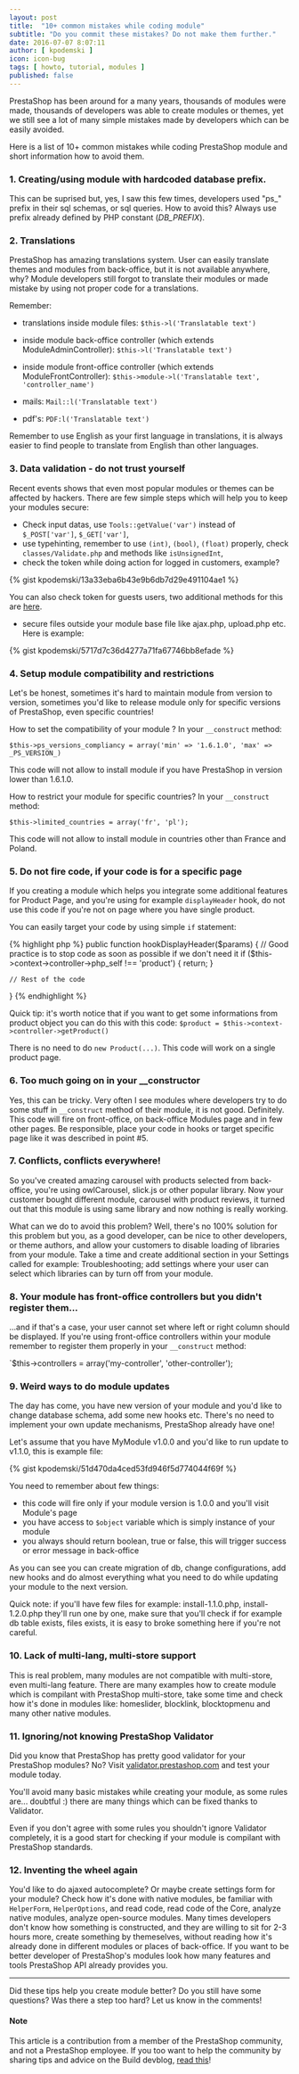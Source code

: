 ```yaml
---
layout: post
title:  "10+ common mistakes while coding module"
subtitle: "Do you commit these mistakes? Do not make them further."
date: 2016-07-07 8:07:11
author: [ kpodemski ]
icon: icon-bug
tags: [ howto, tutorial, modules ]
published: false
---
```


PrestaShop has been around for a many years, thousands of modules were made, thousands of developers was able to create modules or themes, yet we still see a lot of many simple mistakes made by developers which can be easily avoided.

Here is a list of 10+ common mistakes while coding PrestaShop module and short information how to avoid them.

### 1. Creating/using module with hardcoded database prefix.
This can be suprised but, yes, I saw this few times, developers used "ps_" prefix in their sql schemas, or sql queries. How to avoid this? Always use prefix already defined by PHP constant (_DB_PREFIX_).

### 2. Translations
PrestaShop has amazing translations system. User can easily translate themes and modules from back-office, but it is not available anywhere, why? Module developers still forgot to translate their modules or made mistake by using not proper code for a translations.

Remember:

- translations inside module files:
`$this->l('Translatable text')`

- inside module back-office controller (which extends ModuleAdminController):
`$this->l('Translatable text')`

- inside module front-office controller (which extends ModuleFrontController):
`$this->module->l('Translatable text', 'controller_name')`

- mails:
`Mail::l('Translatable text')`

- pdf's:
`PDF:l('Translatable text')`

Remember to use English as your first language in translations, it is always easier to find people to translate from English than other languages.

### 3. Data validation - do not trust yourself

Recent events shows that even most popular modules or themes can be affected by hackers. There are few simple steps which will help you to keep your modules secure:

- Check input datas, use `Tools::getValue('var')` instead of `$_POST['var']`, `$_GET['var']`,
- use typehinting, remember to use `(int)`, `(bool)`, `(float)` properly, check `classes/Validate.php` and methods like `isUnsignedInt`,
- check the token while doing action for logged in customers, example?

{% gist kpodemski/13a33eba6b43e9b6db7d29e491104ae1 %}

You can also check token for guests users, two additional methods for this are [here](https://github.com/PrestaShop/PrestaShop/pull/5863).

- secure files outside your module base file like ajax.php, upload.php etc. Here is example:

{% gist kpodemski/5717d7c36d4277a71fa67746bb8efade %}

### 4. Setup module compatibility and restrictions

Let's be honest, sometimes it's hard to maintain module from version to version, sometimes you'd like to release module only for specific versions of PrestaShop, even specific countries!

How to set the compatibility of your module ? In your `__construct` method:

`$this->ps_versions_compliancy = array('min' => '1.6.1.0', 'max' => _PS_VERSION_)`

This code will not allow to install module if you have PrestaShop in version lower than 1.6.1.0.

How to restrict your module for specific countries? In your `__construct` method:

`$this->limited_countries = array('fr', 'pl');`

This code will not allow to install module in countries other than France and Poland.

### 5. Do not fire code, if your code is for a specific page

If you creating a module which helps you integrate some additional features for Product Page, and you're using for example `displayHeader` hook, do not use this code if you're not on page where you have single product.

You can easily target your code by using simple `if` statement:

{% highlight php %}
public function hookDisplayHeader($params)
{
    // Good practice is to stop code as soon as possible if we don't need it
    if ($this->context->controller->php_self !== 'product') {
        return;
    }

    // Rest of the code
}
{% endhighlight %}

Quick tip: it's worth notice that if you want to get some informations from product object you can do this with this code:
`$product = $this->context->controller->getProduct()`

There is no need to do `new Product(...)`. This code will work on a single product page.

### 6. Too much going on in your __constructor

Yes, this can be tricky. Very often I see modules where developers try to do some stuff in `__construct` method of their module, it is not good. Definitely. This code will fire on front-office, on back-office Modules page and in few other pages. Be responsible, place your code in hooks or target specific page like it was described in point #5.

### 7. Conflicts, conflicts everywhere!

So you've created amazing carousel with products selected from back-office, you're using owlCarousel, slick.js or other popular library. Now your customer bought different module, carousel with product reviews, it turned out that this module is using same library and now nothing is really working.

What can we do to avoid this problem? Well, there's no 100% solution for this problem but you, as a good developer, can be nice to other developers, or theme authors, and allow your customers to disable loading of libraries from your module. Take a time and create additional section in your Settings called for example: Troubleshooting; add settings where your user can select which libraries can by turn off from your module.

### 8. Your module has front-office controllers but you didn't register them...

...and if that's a case, your user cannot set where left or right column should be displayed. If you're using front-office controllers within your module remember to register them properly in your `__construct` method:

`$this->controllers = array('my-controller', 'other-controller');

### 9. Weird ways to do module updates

The day has come, you have new version of your module and you'd like to change database schema, add some new hooks etc. There's no need to implement your own update mechanisms, PrestaShop already have one!

Let's assume that you have MyModule v1.0.0 and you'd like to run update to v1.1.0, this is example file:

{% gist kpodemski/51d470da4ced53fd946f5d774044f69f %}

You need to remember about few things:
- this code will fire only if your module version is 1.0.0 and you'll visit Module's page
- you have access to `$object` variable which is simply instance of your module
- you always should return boolean, true or false, this will trigger success or error message in back-office

As you can see you can create migration of db, change configurations, add new hooks and do almost everything what you need to do while updating your module to the next version.

Quick note: if you'll have few files for example: install-1.1.0.php, install-1.2.0.php they'll run one by one, make sure that you'll check if for example db table exists, files exists, it is easy to broke something here if you're not careful.
 
### 10. Lack of multi-lang, multi-store support

This is real problem, many modules are not compatible with multi-store, even multi-lang feature. There are many examples how to create module which is compilant with PrestaShop multi-store, take some time and check how it's done in modules like: homeslider, blocklink, blocktopmenu and many other native modules.

### 11. Ignoring/not knowing PrestaShop Validator

Did you know that PrestaShop has pretty good validator for your PrestaShop modules? No? Visit [validator.prestashop.com](http://validator.prestashop.com) and test your module today.

You'll avoid many basic mistakes while creating your module, as some rules are... doubtful :) there are many things which can be fixed thanks to Validator.

Even if you don't agree with some rules you shouldn't ignore Validator completely, it is a good start for checking if your module is compilant with PrestaShop standards.

### 12. Inventing the wheel again

You'd like to do ajaxed autocomplete? Or maybe create settings form for your module? Check how it's done with native modules, be familiar with `HelperForm`, `HelperOptions`, and read code, read code of the Core, analyze native modules, analyze open-source modules. Many times developers don't know how something is constructed, and they are willing to sit for 2-3 hours more, create something by themeselves, without reading how it's already done in different modules or places of back-office. If you want to be better developer of PrestaShop's modules look how many features and tools PrestaShop API already provides you.

<hr>

Did these tips help you create module better? Do you still have some questions? Was there a step too hard? Let us know in the comments!

<div class="alert alert-note" role="alert">
<h4><i class='icon-file'></i> Note</h4>
This article is a contribution from a member of the PrestaShop community, and not a PrestaShop employee. If you too want to help the community by sharing tips and advice on the Build devblog, <a href="http://build.prestashop.com/about/#contribute">read this</a>!
</div>
